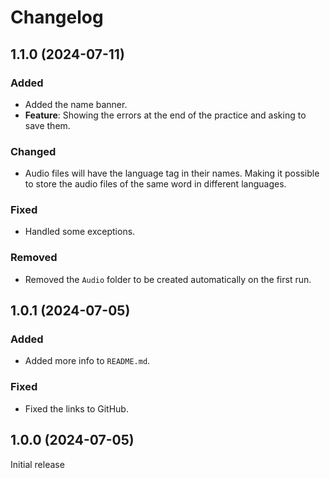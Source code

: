 # Changelog

## 1.1.0 (2024-07-11)

### Added

- Added the name banner.
- **Feature**: Showing the errors at the end of the practice and asking to save them.

### Changed

- Audio files will have the language tag in their names. Making it possible to store the audio files of the same word in different languages.

### Fixed

- Handled some exceptions.

### Removed

- Removed the `Audio` folder to be created automatically on the first run.

## 1.0.1 (2024-07-05)

### Added

- Added more info to `README.md`.

### Fixed

- Fixed the links to GitHub.

## 1.0.0 (2024-07-05)

Initial release
